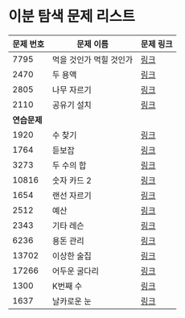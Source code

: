 
# 이분 탐색 문제 리스트

|문제 번호|문제 이름|문제 링크|
|---|---|---|
|7795|먹을 것인가 먹힐 것인가|[링크](https://www.acmicpc.net/problem/7795)|
|2470|두 용액|[링크](https://www.acmicpc.net/problem/2470)|
|2805|나무 자르기|[링크](https://www.acmicpc.net/problem/2805)|
|2110|공유기 설치|[링크](https://www.acmicpc.net/problem/2110)|
|**연습문제**|
|1920|수 찾기|[링크](https://www.acmicpc.net/problem/1920)|
|1764|듣보잡|[링크](https://www.acmicpc.net/problem/1764)|
|3273|두 수의 합|[링크](https://www.acmicpc.net/problem/3273)|
|10816|숫자 카드 2|[링크](https://www.acmicpc.net/problem/10816)|
|1654|랜선 자르기|[링크](https://www.acmicpc.net/problem/1654)|
|2512|예산|[링크](https://www.acmicpc.net/problem/2512)|
|2343|기타 레슨|[링크](https://www.acmicpc.net/problem/2343)|
|6236|용돈 관리|[링크](https://www.acmicpc.net/problem/6236)|
|13702|이상한 술집|[링크](https://www.acmicpc.net/problem/13702)|
|17266|어두운 굴다리|[링크](https://www.acmicpc.net/problem/17266)|
|1300|K번째 수|[링크](https://www.acmicpc.net/problem/1300)|
|1637|날카로운 눈|[링크](https://www.acmicpc.net/problem/1637)|